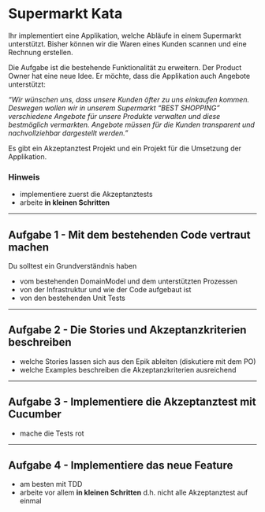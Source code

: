 # Supermarkt Kata

Ihr implementiert eine Applikation, welche Abläufe in einem Supermarkt unterstützt. Bisher können wir die Waren eines Kunden scannen und eine Rechnung erstellen.

Die Aufgabe ist die bestehende Funktionalität zu erweitern. Der Product Owner hat eine neue Idee. Er möchte, dass die Applikation auch Angebote unterstützt:

*“Wir wünschen uns, dass unsere Kunden öfter zu uns einkaufen kommen. Deswegen wollen wir in unserem Supermarkt “BEST SHOPPING” verschiedene Angebote 
für unsere Produkte verwalten und diese bestmöglich vermarkten. Angebote müssen für die Kunden transparent und nachvollziehbar dargestellt werden.”*

Es gibt ein Akzeptanztest Projekt und ein Projekt für die Umsetzung der Applikation.

### Hinweis

* implementiere zuerst die Akzeptanztests
* arbeite **in kleinen Schritten**

---
## Aufgabe 1 - Mit dem bestehenden Code vertraut machen
Du solltest ein Grundverständnis haben 
* vom bestehenden DomainModel und dem unterstützten Prozessen
* von der Infrastruktur und wie der Code aufgebaut ist
* von den bestehenden Unit Tests

---
## Aufgabe 2 - Die Stories und Akzeptanzkriterien beschreiben
* welche Stories lassen sich aus den Epik ableiten (diskutiere mit dem PO)
* welche Examples beschreiben die Akzeptanzkriterien ausreichend

---
## Aufgabe 3 - Implementiere die Akzeptanztest mit Cucumber
* mache die Tests rot

---
## Aufgabe 4 - Implementiere das neue Feature
* am besten mit TDD
* arbeite vor allem **in kleinen Schritten** d.h. nicht alle Akzeptanztest auf einmal
